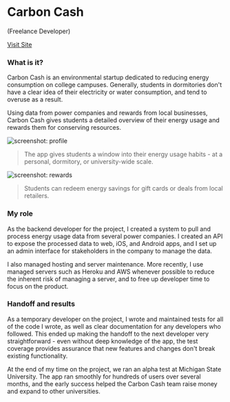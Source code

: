 # Carbon Cash
(Freelance Developer)

[Visit Site](http://carboncash.co/)

### What is it?

Carbon Cash is an environmental startup dedicated to reducing energy consumption
on college campuses. Generally, students in dormitories don't have a clear idea
of their electricity or water consumption, and tend to overuse as a result.

Using data from power companies and rewards from local businesses,
Carbon Cash gives students a detailed overview of their energy usage
and rewards them for conserving resources.

<div class="screenshots">
  <aside class="screenshot">
    <img alt="screenshot: profile" src="/projects/carbon_cash/profile.jpg" />
    <blockquote>
      The app gives students a window into their energy usage habits -
      at a personal, dormitory, or university-wide scale.
    </blockquote>
  </aside>

  <aside class="screenshot">
    <img alt="screenshot: rewards" src="/projects/carbon_cash/rewards.jpg" />
    <blockquote>
      Students can redeem energy savings for gift cards or deals
      from local retailers.
    </blockquote>
  </aside>
</div>

### My role

As the backend developer for the project, I created a system to pull and process
energy usage data from several power companies. I created an API to expose the
processed data to web, iOS, and Android apps, and I set up an admin interface
for stakeholders in the company to manage the data.

I also managed hosting and server maintenance.
More recently, I use managed servers such as Heroku and AWS whenever possible
to reduce the inherent risk of managing a server,
and to free up developer time to focus on the product.

### Handoff and results

As a temporary developer on the project,
I wrote and maintained tests for all of the code I wrote,
as well as clear documentation for any developers who followed.
This ended up making the handoff to the next developer very straightforward -
even without deep knowledge of the app, the test coverage provides assurance
that new features and changes don't break existing functionality.

At the end of my time on the project,
we ran an alpha test at Michigan State University.
The app ran smoothly for hundreds of users over several months,
and the early success helped the Carbon Cash team raise money
and expand to other universities.
